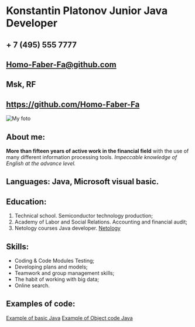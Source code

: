 # Konstantin Platonov Junior Java Developer

## + 7 (495) 555 7777
## Homo-Faber-Fa@github.com
## Msk, RF
## https://github.com/Homo-Faber-Fa

![My foto](https://ru.pinterest.com/pin/695665473714797637/)

## About me:
**More than fifteen years of active work in the financial field** with the use of many different information processing tools. _Impeccable knowledge of English at the advance level._

## Languages: Java, Microsoft visual basic.

## Education:
1.	Technical school. Semiconductor technology production;
2.	Academy of Labor and Social Relations. Accounting and financial audit;
3.	Netology courses Java developer. [Netology](https://netology.ru/)


## Skills:
- Coding & Code Modules Testing;
- Developing plans and models;
- Teamwork and group management skills;
- The habit of working with big data;
- Online search. 

## Examples of code:
[Example of basic Java](https://replit.com/@mudriyka/41-IPshnik-Reformat-Code)
[Example of Object code Java](https://replit.com/@mudriyka/DZ-61-Onlain-chitalka)

